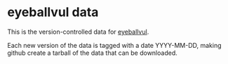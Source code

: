 # eyeballvul data

This is the version-controlled data for [eyeballvul](https://github.com/timothee-chauvin/eyeballvul).

Each new version of the data is tagged with a date YYYY-MM-DD, making github create a tarball of the data that can be downloaded.
